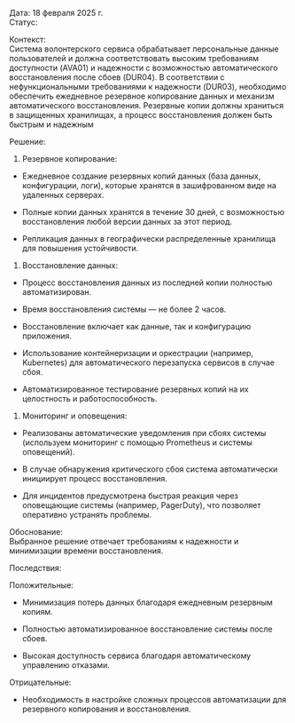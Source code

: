 
Дата: 18 февраля 2025 г.  
Статус: 

Контекст:  
Система волонтерского сервиса обрабатывает персональные данные пользователей и должна соответствовать высоким требованиям доступности (AVA01) и надежности с возможностью автоматического восстановления после сбоев (DUR04). В соответствии с нефункциональными требованиями к надежности (DUR03), необходимо обеспечить ежедневное резервное копирование данных и механизм автоматического восстановления. Резервные копии должны храниться в защищенных хранилищах, а процесс восстановления должен быть быстрым и надежным

Решение:

1. Резервное копирование:
    

- Ежедневное создание резервных копий данных (база данных, конфигурации, логи), которые хранятся в зашифрованном виде на удаленных серверах.

- Полные копии данных хранятся в течение 30 дней, с возможностью восстановления любой версии данных за этот период.

- Репликация данных в географически распределенные хранилища для повышения устойчивости.

    

1. Восстановление данных:
    

- Процесс восстановления данных из последней копии полностью автоматизирован.

- Время восстановления системы — не более 2 часов.

- Восстановление включает как данные, так и конфигурацию приложения.

- Использование контейнеризации и оркестрации (например, Kubernetes) для автоматического перезапуска сервисов в случае сбоя.

- Автоматизированное тестирование резервных копий на их целостность и работоспособность.
    

1. Мониторинг и оповещения:
    

- Реализованы автоматические уведомления при сбоях системы (используем мониторинг с помощью Prometheus и системы оповещений).

- В случае обнаружения критического сбоя система автоматически инициирует процесс восстановления.

- Для инцидентов предусмотрена быстрая реакция через оповещающие системы (например, PagerDuty), что позволяет оперативно устранять проблемы.
    

Обоснование:  
Выбранное решение отвечает требованиям к надежности и минимизации времени восстановления.

Последствия:

Положительные:

- Минимизация потерь данных благодаря ежедневным резервным копиям.
    
- Полностью автоматизированное восстановление системы после сбоев.
    
- Высокая доступность сервиса благодаря автоматическому управлению отказами.
    

Отрицательные:
    
- Необходимость в настройке сложных процессов автоматизации для резервного копирования и восстановления.
    
